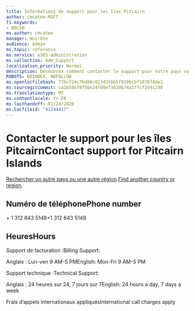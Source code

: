 ```yaml
---
title: Informations de support pour les îles Pitcairn
author: cmcatee-MSFT
f1.keywords:
- NOCSH
ms.author: cmcatee
manager: mnirkhe
audience: Admin
ms.topic: reference
ms.service: o365-administration
ms.collection: Adm_Support
localization_priority: Normal
description: Découvrez comment contacter le support pour votre pays ou région.
ROBOTS: NOINDEX, NOFOLLOW
ms.openlocfilehash: 778cf24c76d00c02343f6b5f919bcbf1976f8de1
ms.sourcegitcommit: ca2b58ef8f5be24f09e73620b74a1ffcf2d4c290
ms.translationtype: MT
ms.contentlocale: fr-FR
ms.lasthandoff: 02/24/2020
ms.locfileid: "42244417"
---
```

# <a name="contact-support-for-pitcairn-islands"></a><span data-ttu-id="97e32-103">Contacter le support pour les îles Pitcairn</span><span class="sxs-lookup"><span data-stu-id="97e32-103">Contact support for Pitcairn Islands</span></span>

<span data-ttu-id="97e32-104">[Rechercher un autre pays ou une autre région](../contact-support-for-business-products.md).</span><span class="sxs-lookup"><span data-stu-id="97e32-104">[Find another country or region](../contact-support-for-business-products.md).</span></span>

## <a name="phone-number"></a><span data-ttu-id="97e32-105">Numéro de téléphone</span><span class="sxs-lookup"><span data-stu-id="97e32-105">Phone number</span></span>
<span data-ttu-id="97e32-106">+ 1 312 843 5148</span><span class="sxs-lookup"><span data-stu-id="97e32-106">+1 312 843 5148</span></span>

## <a name="hours"></a><span data-ttu-id="97e32-107">Heures</span><span class="sxs-lookup"><span data-stu-id="97e32-107">Hours</span></span>
<span data-ttu-id="97e32-108">Support de facturation :</span><span class="sxs-lookup"><span data-stu-id="97e32-108">Billing Support:</span></span>

<span data-ttu-id="97e32-109">Anglais : Lun-ven 9 AM-5 PM</span><span class="sxs-lookup"><span data-stu-id="97e32-109">English: Mon-Fri 9 AM-5 PM</span></span>

<span data-ttu-id="97e32-110">Support technique :</span><span class="sxs-lookup"><span data-stu-id="97e32-110">Technical Support:</span></span>

<span data-ttu-id="97e32-111">Anglais : 24 heures sur 24, 7 jours sur 7</span><span class="sxs-lookup"><span data-stu-id="97e32-111">English: 24 hours a day, 7 days a week</span></span>

<span data-ttu-id="97e32-112">Frais d’appels internationaux appliqués</span><span class="sxs-lookup"><span data-stu-id="97e32-112">International call charges apply</span></span>